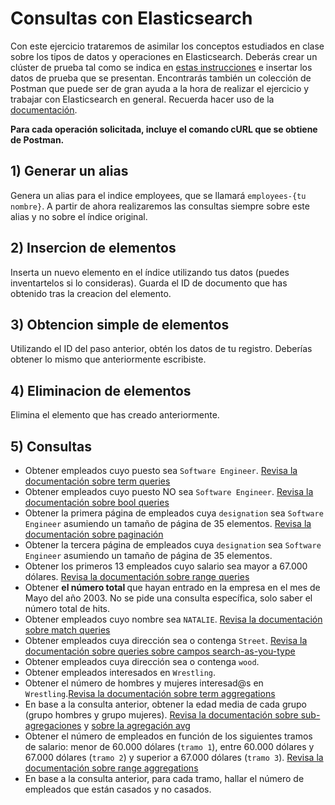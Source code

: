 # Consultas con Elasticsearch

Con este ejercicio trataremos de asimilar los conceptos estudiados en clase sobre los tipos de datos y operaciones en Elasticsearch.
Deberás crear un clúster de prueba tal como se indica en [estas instrucciones](https://github.com/UnirCs/elasticsearch-operations-postman) e insertar los datos de prueba que se presentan. Encontrarás también un colección de Postman que puede ser de gran ayuda a la hora de realizar el ejercicio y trabajar con Elasticsearch en general.
Recuerda hacer uso de la [documentación](https://www.elastic.co/guide/en/elasticsearch/reference/7.10/query-dsl.html).

<b> Para cada operación solicitada, incluye el comando cURL que se obtiene de Postman. </b>

## 1) Generar un alias
Genera un alias para el indice employees, que se llamará ``employees-{tu nombre}``. A partir de ahora realizaremos las consultas siempre sobre este alias y no sobre el índice original.

## 2) Insercion de elementos
Inserta un nuevo elemento en el índice utilizando tus datos (puedes inventartelos si lo consideras).
Guarda el ID de documento que has obtenido tras la creacion del elemento.

## 3) Obtencion simple de elementos
Utilizando el ID del paso anterior, obtén los datos de tu registro. Deberías obtener lo mismo que anteriormente escribiste.

## 4) Eliminacion de elementos
Elimina el elemento que has creado anteriormente.

## 5) Consultas
- Obtener empleados cuyo puesto sea ``Software Engineer``. [Revisa la documentación sobre term queries](https://www.elastic.co/guide/en/elasticsearch/reference/7.10/query-dsl-term-query.html)
- Obtener empleados cuyo puesto NO sea ``Software Engineer``. [Revisa la documentación sobre bool queries](https://www.elastic.co/guide/en/elasticsearch/reference/7.10/query-dsl-bool-query.html)
- Obtener la primera página de empleados cuya ``designation`` sea ``Software Engineer`` asumiendo un tamaño de página de 35 elementos. [Revisa la documentación sobre paginación](https://www.elastic.co/guide/en/elasticsearch/reference/7.10/paginate-search-results.html)
- Obtener la tercera página de empleados cuya ``designation`` sea ``Software Engineer`` asumiendo un tamaño de página de 35 elementos.
- Obtener los primeros 13 empleados cuyo salario sea mayor a 67.000 dólares. [Revisa la documentación sobre range queries](https://www.elastic.co/guide/en/elasticsearch/reference/7.10/query-dsl-range-query.html)
- Obtener <b> el número total </b> que hayan entrado en la empresa en el mes de Mayo del año 2003. No se pide una consulta específica, solo saber el número total de hits.
- Obtener empleados cuyo nombre sea ``NATALIE``. [Revisa la documentación sobre match queries](https://www.elastic.co/guide/en/elasticsearch/reference/7.10/query-dsl-match-query.html)
- Obtener empleados cuya dirección sea o contenga ``Street``. [Revisa la documentación sobre queries sobre campos search-as-you-type](https://www.elastic.co/guide/en/elasticsearch/reference/7.10/search-as-you-type.html)
- Obtener empleados cuya dirección sea o contenga ``wood``.
- Obtener empleados interesados en ``Wrestling``.
- Obtener el número de hombres y mujeres interesad@s en ``Wrestling``.[Revisa la documentación sobre term aggregations](https://www.elastic.co/guide/en/elasticsearch/reference/7.10/search-aggregations-bucket-terms-aggregation.html)
- En base a la consulta anterior, obtener la edad media de cada grupo (grupo hombres y grupo mujeres). [Revisa la documentación sobre sub-agregaciones](https://www.elastic.co/guide/en/elasticsearch/reference/7.10/search-aggregations.html) y [sobre la agregación avg](https://www.elastic.co/guide/en/elasticsearch/reference/7.10/search-aggregations-metrics-avg-aggregation.html)
- Obtener el número de empleados en función de los siguientes tramos de salario: menor de 60.000 dólares (``tramo 1``), entre 60.000 dólares y 67.000 dólares (``tramo 2``) y superior a 67.000 dólares (``tramo 3``). [Revisa la documentación sobre range aggregations](https://www.elastic.co/guide/en/elasticsearch/reference/7.10/search-aggregations-bucket-range-aggregation.html)
- En base a la consulta anterior, para cada tramo, hallar el número de empleados que están casados y no casados.
